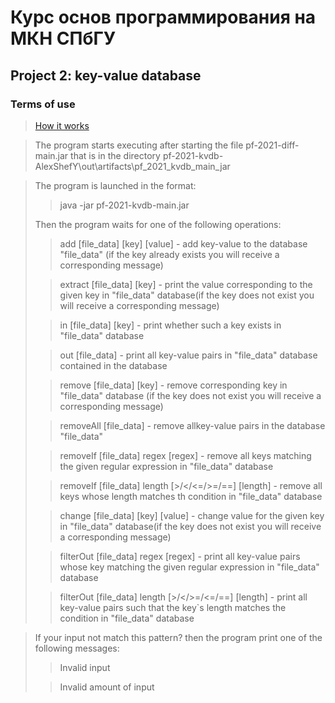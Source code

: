 # Курс основ программирования на МКН СПбГУ
## Project 2: key-value database
### Terms of use

>[How it works](description.md)

>The program starts executing after starting the file pf-2021-diff-main.jar
>that is in the directory pf-2021-kvdb-AlexShefY\out\artifacts\pf_2021_kvdb_main_jar

>The program is launched in the format:
>> java -jar pf-2021-kvdb-main.jar
> 
>Then the program waits for one of the following operations:
>> add [file_data] [key] [value] - add key-value to the database "file_data"
>> (if the key already exists you will receive a corresponding message)
> 
>> extract [file_data] [key] - print the value corresponding to the
>> given key in "file_data" database(if the key does not exist you will receive a corresponding message)
> 
>> in [file_data] [key] - print whether such a key exists in "file_data" database
> 
>> out [file_data] - print all key-value pairs in "file_data" database
>> contained in the database
> 
>> remove [file_data] [key] - remove corresponding key in "file_data" database
>> (if the key does not exist you will receive a corresponding message)
> 
>> removeAll [file_data] - remove allkey-value pairs in the database "file_data"
> 
>> removeIf [file_data] regex [regex] - remove all keys matching
>> the given regular expression in "file_data" database
>
>> removeIf [file_data] length [>/</<=/>=/==] [length] - 
>> remove all keys whose length matches th condition in "file_data" database
> 
>> change [file_data] [key] [value] - change value for the
>> given key in "file_data" database(if the key does not exist you will receive a corresponding message)
> 
>> filterOut [file_data] regex [regex] - print all key-value pairs
>> whose key matching the given
>> regular expression in "file_data" database
> 
>> filterOut [file_data] length [>/</>=/<=/==] [length] - print all
>> key-value pairs such that the key`s length matches the 
>> condition in "file_data" database

> If your input not match this pattern? then the
> program print one of the following messages:
>> Invalid input
> 
>> Invalid amount of input
